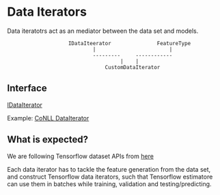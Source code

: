 # Data Iterators

Data iteratotrs act as an mediator between the data set and models.

```
                    IDataIteerator               FeatureType
                            |                        |
                            ---------     ------------
                                     |    |
                                CustomDataIterator
```

## Interface
[IDataIterator](../src/interfaces/data_iterator.py)

Example: [CoNLL DataIterator](../src/data_iterators/csv_data_iterator.py)
## What is expected?

We are following Tensorflow dataset APIs from [here](https://www.tensorflow.org/programmers_guide/datasets)

Each data iterator has to tackle the feature generation from the data set,
and construct Tensorflow data iterators, such that Tensorflow estimatore can use them
in batches while training, validation and testing/predicting.


